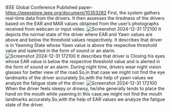  IEEE Global Conference Published paper- https://ieeexplore.ieee.org/document/10353282 
 First, the system gathers real-time data from the drivers. It then assesses the tiredness of the drivers based on the EAR and MAR values obtained from the user’s photographs received from webcam or input video.
![Screenshot 2024-12-31 172100](https://github.com/user-attachments/assets/b84dcd7f-dcf5-4f3a-bd51-351f6d956185)
It depicts the normal state of the driver where EAR and Yawn values are above and below the threshold values respectively.
It describes that driver is in Yawning State whose Yawn value is above the respective threshold value and isalerted in the form of sound or an alarm.
![Screenshot 2024-12-31 172100](https://github.com/user-attachments/assets/98e9fad4-02ee-47b4-8bfc-e515787551e0)
It describes that driver is Closing his eyes whose EAR value is below the respective threshold value and is alerted in the form of sound or an alarm.
During night time, drivers wear night vision glasses for better view of the road.So,in that case we might not find the eye landmarks of the driver accurately.So,with the help of yawn values we analyze the fatigue state of the driver.
![Screenshot 2024-12-31 172100](https://github.com/user-attachments/assets/03b6cd92-0b81-4410-81da-b054d9d7e993)
When the driver feels sleepy or drowsy, he/she generally tends to place the hand on the mouth while yawning.In this case,we might not find the mouth landmarks accurately.So,with the help of EAR values we analyze the
fatigue state of the driver.

